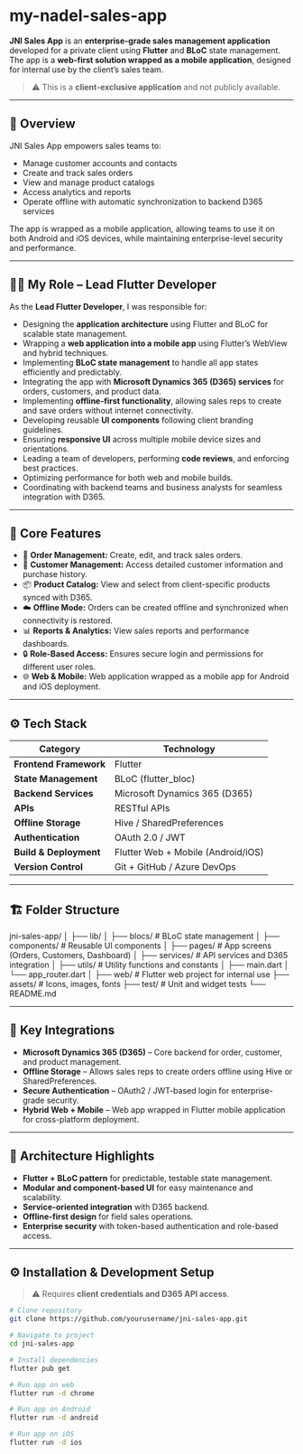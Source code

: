 # my-nadel-sales-app
**JNI Sales App** is an **enterprise-grade sales management application** developed for a private client using **Flutter** and **BLoC** state management.   The app is a **web-first solution wrapped as a mobile application**, designed for internal use by the client’s sales team. 


> ⚠️ This is a **client-exclusive application** and not publicly available.

---

## 📱 Overview

JNI Sales App empowers sales teams to:

- Manage customer accounts and contacts  
- Create and track sales orders  
- View and manage product catalogs  
- Access analytics and reports  
- Operate offline with automatic synchronization to backend D365 services  

The app is wrapped as a mobile application, allowing teams to use it on both Android and iOS devices, while maintaining enterprise-level security and performance.

---

## 👨‍💻 My Role – Lead Flutter Developer

As the **Lead Flutter Developer**, I was responsible for:

- Designing the **application architecture** using Flutter and BLoC for scalable state management.  
- Wrapping a **web application into a mobile app** using Flutter’s WebView and hybrid techniques.  
- Implementing **BLoC state management** to handle all app states efficiently and predictably.  
- Integrating the app with **Microsoft Dynamics 365 (D365) services** for orders, customers, and product data.  
- Implementing **offline-first functionality**, allowing sales reps to create and save orders without internet connectivity.  
- Developing reusable **UI components** following client branding guidelines.  
- Ensuring **responsive UI** across multiple mobile device sizes and orientations.  
- Leading a team of developers, performing **code reviews**, and enforcing best practices.  
- Optimizing performance for both web and mobile builds.  
- Coordinating with backend teams and business analysts for seamless integration with D365.

---

## 🧩 Core Features

- 🧾 **Order Management:** Create, edit, and track sales orders.  
- 🧍 **Customer Management:** Access detailed customer information and purchase history.  
- 📦 **Product Catalog:** View and select from client-specific products synced with D365.  
- ☁️ **Offline Mode:** Orders can be created offline and synchronized when connectivity is restored.  
- 📊 **Reports & Analytics:** View sales reports and performance dashboards.  
- 🔒 **Role-Based Access:** Ensures secure login and permissions for different user roles.  
- 🌐 **Web & Mobile:** Web application wrapped as a mobile app for Android and iOS deployment.

---

## ⚙️ Tech Stack

| Category | Technology |
|-----------|-------------|
| **Frontend Framework** | Flutter |
| **State Management** | BLoC (flutter_bloc) |
| **Backend Services** | Microsoft Dynamics 365 (D365) |
| **APIs** | RESTful APIs |
| **Offline Storage** | Hive / SharedPreferences |
| **Authentication** | OAuth 2.0 / JWT |
| **Build & Deployment** | Flutter Web + Mobile (Android/iOS) |
| **Version Control** | Git + GitHub / Azure DevOps |

---

## 🏗️ Folder Structure

jni-sales-app/
│
├── lib/
│ ├── blocs/ # BLoC state management
│ ├── components/ # Reusable UI components
│ ├── pages/ # App screens (Orders, Customers, Dashboard)
│ ├── services/ # API services and D365 integration
│ ├── utils/ # Utility functions and constants
│ ├── main.dart
│ └── app_router.dart
│
├── web/ # Flutter web project for internal use
├── assets/ # Icons, images, fonts
├── test/ # Unit and widget tests
└── README.md





---

## 🔐 Key Integrations

- **Microsoft Dynamics 365 (D365)** – Core backend for order, customer, and product management.  
- **Offline Storage** – Allows sales reps to create orders offline using Hive or SharedPreferences.  
- **Secure Authentication** – OAuth2 / JWT-based login for enterprise-grade security.  
- **Hybrid Web + Mobile** – Web app wrapped in Flutter mobile application for cross-platform deployment.  

---

## 🧱 Architecture Highlights

- **Flutter + BLoC pattern** for predictable, testable state management.  
- **Modular and component-based UI** for easy maintenance and scalability.  
- **Service-oriented integration** with D365 backend.  
- **Offline-first design** for field sales operations.  
- **Enterprise security** with token-based authentication and role-based access.

---

## ⚙️ Installation & Development Setup

> ⚠️ Requires **client credentials and D365 API access**.

```bash
# Clone repository
git clone https://github.com/yourusername/jni-sales-app.git

# Navigate to project
cd jni-sales-app

# Install dependencies
flutter pub get

# Run app on web
flutter run -d chrome

# Run app on Android
flutter run -d android

# Run app on iOS
flutter run -d ios
